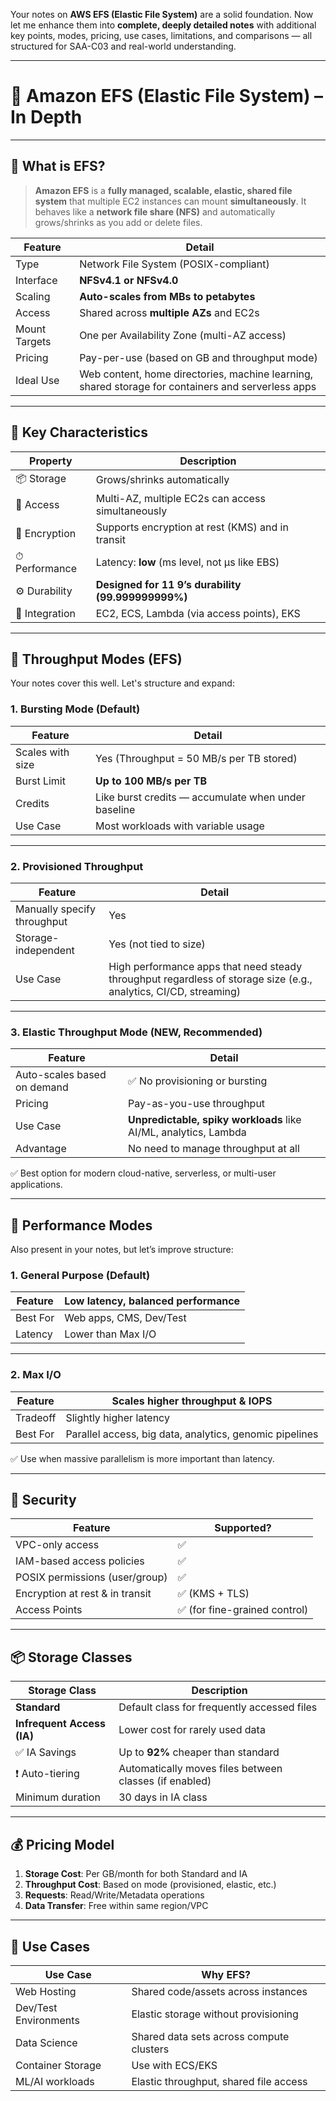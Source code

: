 Your notes on **AWS EFS (Elastic File System)** are a solid foundation. Now let me enhance them into **complete, deeply detailed notes** with additional key points, modes, pricing, use cases, limitations, and comparisons — all structured for SAA-C03 and real-world understanding.

---

# 📘 Amazon EFS (Elastic File System) – In Depth

---

## 🧾 What is EFS?

> **Amazon EFS** is a **fully managed, scalable, elastic, shared file system** that multiple EC2 instances can mount **simultaneously**. It behaves like a **network file share (NFS)** and automatically grows/shrinks as you add or delete files.

| Feature       | Detail                                                                                             |
| ------------- | -------------------------------------------------------------------------------------------------- |
| Type          | Network File System (POSIX-compliant)                                                              |
| Interface     | **NFSv4.1 or NFSv4.0**                                                                             |
| Scaling       | **Auto-scales from MBs to petabytes**                                                              |
| Access        | Shared across **multiple AZs** and EC2s                                                            |
| Mount Targets | One per Availability Zone (multi-AZ access)                                                        |
| Pricing       | Pay-per-use (based on GB and throughput mode)                                                      |
| Ideal Use     | Web content, home directories, machine learning, shared storage for containers and serverless apps |

---

## 🧠 Key Characteristics

| Property       | Description                                        |
| -------------- | -------------------------------------------------- |
| 📦 Storage     | Grows/shrinks automatically                        |
| 📶 Access      | Multi-AZ, multiple EC2s can access simultaneously  |
| 🔐 Encryption  | Supports encryption at rest (KMS) and in transit   |
| ⏱ Performance  | Latency: **low** (ms level, not μs like EBS)       |
| ⚙ Durability   | **Designed for 11 9’s durability (99.999999999%)** |
| 🧩 Integration | EC2, ECS, Lambda (via access points), EKS          |

---

## 🚀 Throughput Modes (EFS)

Your notes cover this well. Let's structure and expand:

### 1. **Bursting Mode (Default)**

| Feature          | Detail                                              |
| ---------------- | --------------------------------------------------- |
| Scales with size | Yes (Throughput = 50 MB/s per TB stored)            |
| Burst Limit      | **Up to 100 MB/s per TB**                           |
| Credits          | Like burst credits — accumulate when under baseline |
| Use Case         | Most workloads with variable usage                  |

---

### 2. **Provisioned Throughput**

| Feature                     | Detail                                                                                                           |
| --------------------------- | ---------------------------------------------------------------------------------------------------------------- |
| Manually specify throughput | Yes                                                                                                              |
| Storage-independent         | Yes (not tied to size)                                                                                           |
| Use Case                    | High performance apps that need steady throughput regardless of storage size (e.g., analytics, CI/CD, streaming) |

---

### 3. **Elastic Throughput Mode (NEW, Recommended)**

| Feature                     | Detail                                                           |
| --------------------------- | ---------------------------------------------------------------- |
| Auto-scales based on demand | ✅ No provisioning or bursting                                    |
| Pricing                     | Pay-as-you-use throughput                                        |
| Use Case                    | **Unpredictable, spiky workloads** like AI/ML, analytics, Lambda |
| Advantage                   | No need to manage throughput at all                              |

✅ Best option for modern cloud-native, serverless, or multi-user applications.

---

## 🎯 Performance Modes

Also present in your notes, but let’s improve structure:

### 1. **General Purpose (Default)**

| Feature  | Low latency, balanced performance |
| -------- | --------------------------------- |
| Best For | Web apps, CMS, Dev/Test           |
| Latency  | Lower than Max I/O                |

---

### 2. **Max I/O**

| Feature  | Scales higher throughput & IOPS                         |
| -------- | ------------------------------------------------------- |
| Tradeoff | Slightly higher latency                                 |
| Best For | Parallel access, big data, analytics, genomic pipelines |

✅ Use when massive parallelism is more important than latency.

---

## 🔐 Security

| Feature                         | Supported?                   |
| ------------------------------- | ---------------------------- |
| VPC-only access                 | ✅                            |
| IAM-based access policies       | ✅                            |
| POSIX permissions (user/group)  | ✅                            |
| Encryption at rest & in transit | ✅ (KMS + TLS)                |
| Access Points                   | ✅ (for fine-grained control) |

---

## 📦 Storage Classes

| Storage Class              | Description                                            |
| -------------------------- | ------------------------------------------------------ |
| **Standard**               | Default class for frequently accessed files            |
| **Infrequent Access (IA)** | Lower cost for rarely used data                        |
| ✅ IA Savings               | Up to **92%** cheaper than standard                    |
| ❗ Auto-tiering             | Automatically moves files between classes (if enabled) |
| Minimum duration           | 30 days in IA class                                    |

---

## 💰 Pricing Model

1. **Storage Cost**: Per GB/month for both Standard and IA
2. **Throughput Cost**: Based on mode (provisioned, elastic, etc.)
3. **Requests**: Read/Write/Metadata operations
4. **Data Transfer**: Free within same region/VPC

---

## 🧪 Use Cases

| Use Case              | Why EFS?                                 |
| --------------------- | ---------------------------------------- |
| Web Hosting           | Shared code/assets across instances      |
| Dev/Test Environments | Elastic storage without provisioning     |
| Data Science          | Shared data sets across compute clusters |
| Container Storage     | Use with ECS/EKS                         |
| ML/AI workloads       | Elastic throughput, shared file access   |

